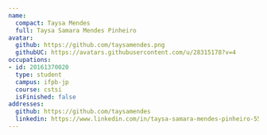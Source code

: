 ```yaml
---
name:
  compact: Taysa Mendes
  full: Taysa Samara Mendes Pinheiro
avatar:
  github: https://github.com/taysamendes.png
  githubUC: https://avatars.githubusercontent.com/u/28315178?v=4
occupations:
- id: 20161370020
  type: student
  campus: ifpb-jp
  course: cstsi
  isFinished: false
addresses:
  github: https://github.com/taysamendes
  linkedin: https://www.linkedin.com/in/taysa-samara-mendes-pinheiro-55a195165/
---
```


